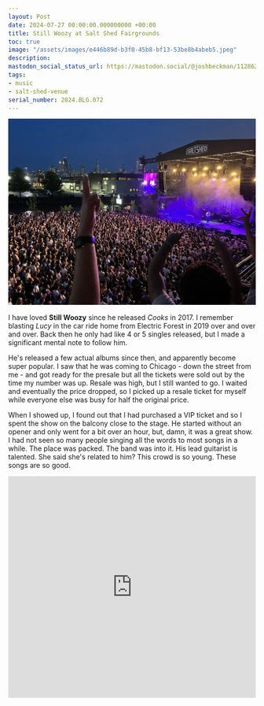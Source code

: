 ```yaml
---
layout: Post
date: 2024-07-27 00:00:00.000000000 +00:00
title: Still Woozy at Salt Shed Fairgrounds
toc: true
image: "/assets/images/e446b89d-b3f0-45b8-bf13-53be8b4abeb5.jpeg"
description:
mastodon_social_status_url: https://mastodon.social/@joshbeckman/112862543490763333
tags:
- music
- salt-shed-venue
serial_number: 2024.BLG.072
---
```

![IMG_3370](/assets/images/e446b89d-b3f0-45b8-bf13-53be8b4abeb5.jpeg)

I have loved **Still Woozy** since he released _Cooks_ in 2017. I remember blasting _Lucy_ in the car ride home from Electric Forest in 2019 over and over and over. Back then he only had like 4 or 5 singles released, but I made a significant mental note to follow him.

He's released a few actual albums since then, and apparently become super popular. I saw that he was coming to Chicago - down the street from me - and got ready for the presale but all the tickets were sold out by the time my number was up. Resale was high, but I still wanted to go. I waited and eventually the price dropped, so I picked up a resale ticket for myself while everyone else was busy for half the original price.

When I showed up, I found out that I had purchased a VIP ticket and so I spent the show on the balcony close to the stage. He started without an opener and only went for a bit over an hour, but, damn, it was a great show. I had not seen so many people singing all the words to most songs in a while. The place was packed. The band was into it. His lead guitarist is talented. She said she's related to him? This crowd is so young. These songs are so good.

<iframe allow="autoplay *; encrypted-media *;" frameborder="0" height="450" style="width:100%;max-width:660px;overflow:hidden;background:transparent;" sandbox="allow-forms allow-popups allow-same-origin allow-scripts allow-storage-access-by-user-activation allow-top-navigation-by-user-activation" src="https://embed.music.apple.com/us/album/lucy-feat-odie-single/1483283903"></iframe>
